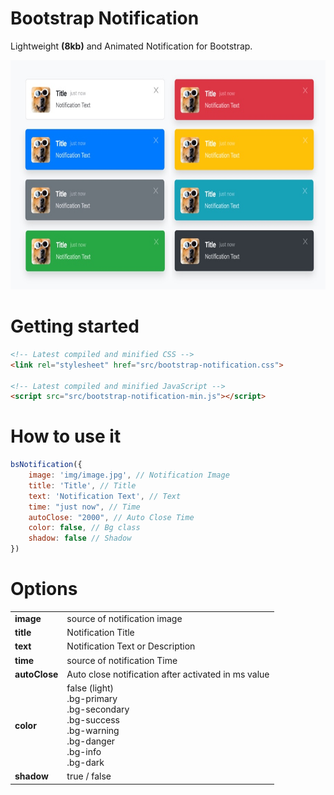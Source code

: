 # Bootstrap Notification 
Lightweight <b>(8kb)</b> and Animated Notification for Bootstrap.

<img src='https://raw.githubusercontent.com/eg/Bootstrap-Notification/master/img/preview.jpg' alt='bootstrap notification' style='width:690px; height: 367px;'>


# Getting started
```html
<!-- Latest compiled and minified CSS -->
<link rel="stylesheet" href="src/bootstrap-notification.css">

<!-- Latest compiled and minified JavaScript -->
<script src="src/bootstrap-notification-min.js"></script>
```


# How to use it
```javascript
bsNotification({
    image: 'img/image.jpg', // Notification Image
    title: 'Title', // Title
    text: 'Notification Text', // Text
    time: "just now", // Time
    autoClose: "2000", // Auto Close Time
    color: false, // Bg class
    shadow: false // Shadow
})
```


# Options
<table>
  <tr>
    <td><b>image</b></td>
    <td>source of notification image</td>
  </tr>
  <tr>
    <td><b>title</b></td>
    <td>Notification Title</td>
  </tr>
  <tr>
    <td><b>text</b></td>
    <td>Notification Text or Description</td>
  </tr>
  <tr>
    <td><b>time</b></td>
    <td>source of notification Time</td>
  </tr>
  <tr>
    <td><b>autoClose</b></td>
    <td>Auto close notification after activated in ms value</td>
  </tr>
  <tr>
    <td><b>color</b></td>
    <td>
      false (light)<br>
      .bg-primary <br>
      .bg-secondary <br>
      .bg-success <br>
      .bg-warning <br>
      .bg-danger <br>
      .bg-info <br>
      .bg-dark
    </td>
  </tr>
  <tr>
    <td><b>shadow</b></td>
    <td>true / false</td>
  </tr>
</table>

